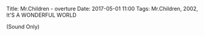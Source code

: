 Title: Mr.Children - overture
Date: 2017-05-01 11:00
Tags: Mr.Children, 2002, It'S A WONDERFUL WORLD


(Sound Only)
